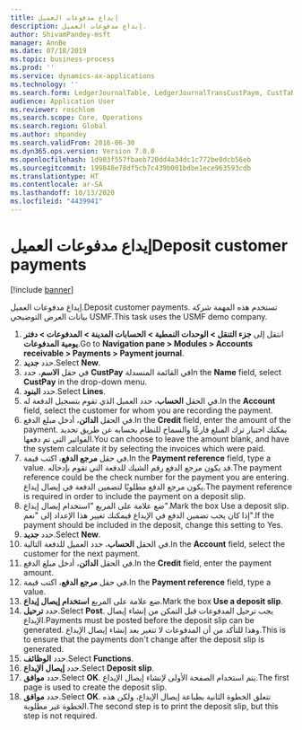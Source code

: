 ```yaml
---
title: إيداع مدفوعات العميل
description: إيداع مدفوعات العميل.
author: ShivamPandey-msft
manager: AnnBe
ms.date: 07/18/2019
ms.topic: business-process
ms.prod: ''
ms.service: dynamics-ax-applications
ms.technology: ''
ms.search.form: LedgerJournalTable, LedgerJournalTransCustPaym, CustTableLookup
audience: Application User
ms.reviewer: roschlom
ms.search.scope: Core, Operations
ms.search.region: Global
ms.author: shpandey
ms.search.validFrom: 2016-06-30
ms.dyn365.ops.version: Version 7.0.0
ms.openlocfilehash: 1d903f557fbaeb720dd4a34dc1c772be0dcb56eb
ms.sourcegitcommit: 199848e78df5cb7c439b001bdbe1ece963593cdb
ms.translationtype: HT
ms.contentlocale: ar-SA
ms.lasthandoff: 10/13/2020
ms.locfileid: "4439941"
---
```

# <a name="deposit-customer-payments"></a><span data-ttu-id="f40f4-103">إيداع مدفوعات العميل</span><span class="sxs-lookup"><span data-stu-id="f40f4-103">Deposit customer payments</span></span>

[!include [banner](../../includes/banner.md)]

<span data-ttu-id="f40f4-104">إيداع مدفوعات العميل.</span><span class="sxs-lookup"><span data-stu-id="f40f4-104">Deposit customer payments.</span></span> <span data-ttu-id="f40f4-105">تستخدم هذه المهمة شركة بيانات العرض التوضيحي USMF.</span><span class="sxs-lookup"><span data-stu-id="f40f4-105">This task uses the USMF demo company.</span></span>

1. <span data-ttu-id="f40f4-106">انتقل إلى **جزء التنقل > الوحدات النمطية > الحسابات المدينة > المدفوعات > دفتر يومية المدفوعات‬**.</span><span class="sxs-lookup"><span data-stu-id="f40f4-106">Go to **Navigation pane > Modules > Accounts receivable > Payments > Payment journal**.</span></span>
2. <span data-ttu-id="f40f4-107">حدد **جديد**.</span><span class="sxs-lookup"><span data-stu-id="f40f4-107">Select **New**.</span></span>
3. <span data-ttu-id="f40f4-108">في حقل **الاسم**، حدد‏‎ **CustPay** في القائمة المنسدلة</span><span class="sxs-lookup"><span data-stu-id="f40f4-108">In the **Name** field, select **CustPay** in the drop-down menu.</span></span>
4. <span data-ttu-id="f40f4-109">حدد **البنود**.</span><span class="sxs-lookup"><span data-stu-id="f40f4-109">Select **Lines**.</span></span>
5. <span data-ttu-id="f40f4-110">في الحقل **الحساب**، حدد العميل الذي تقوم بتسجيل الدفعة له.</span><span class="sxs-lookup"><span data-stu-id="f40f4-110">In the **Account** field, select the customer for whom you are recording the payment.</span></span>
6. <span data-ttu-id="f40f4-111">في الحقل **الدائن**، أدخل مبلغ الدفع.</span><span class="sxs-lookup"><span data-stu-id="f40f4-111">In the **Credit** field, enter the amount of the payment.</span></span> <span data-ttu-id="f40f4-112">يمكنك اختيار ترك المبلغ فارغًا والسماح للنظام بحسابه عن طريق تحديد الفواتير التي تم دفعها.</span><span class="sxs-lookup"><span data-stu-id="f40f4-112">You can choose to leave the amount blank, and have the system calculate it by selecting the invoices which were paid.</span></span>  
7. <span data-ttu-id="f40f4-113">في حقل **مرجع الدفع**، اكتب قيمة.</span><span class="sxs-lookup"><span data-stu-id="f40f4-113">In the **Payment reference** field, type a value.</span></span> <span data-ttu-id="f40f4-114">قد يكون مرجع الدفع رقم الشيك للدفعة التي تقوم بإدخاله.</span><span class="sxs-lookup"><span data-stu-id="f40f4-114">The payment reference could be the check number for the payment you are entering.</span></span> <span data-ttu-id="f40f4-115">يكون مرجع الدفع مطلوبًا لتضمين الدفعة في إيصال إيداع.</span><span class="sxs-lookup"><span data-stu-id="f40f4-115">The payment reference is required in order to include the payment on a deposit slip.</span></span>  
8. <span data-ttu-id="f40f4-116">ضع علامة على المربع "استخدام إيصال إيداع‬".</span><span class="sxs-lookup"><span data-stu-id="f40f4-116">Mark the box Use a deposit slip.</span></span> <span data-ttu-id="f40f4-117">إذا كان يجب تضمين الدفع في الإيداع فيمكنك تغيير هذا الإعداد إلى "نعم".</span><span class="sxs-lookup"><span data-stu-id="f40f4-117">If the payment should be included in the deposit, change this setting to Yes.</span></span>  
9. <span data-ttu-id="f40f4-118">حدد **جديد**.</span><span class="sxs-lookup"><span data-stu-id="f40f4-118">Select **New**.</span></span>
10. <span data-ttu-id="f40f4-119">في الحقل **الحساب**، حدد العميل للدفعة التالية.</span><span class="sxs-lookup"><span data-stu-id="f40f4-119">In the **Account** field, select the customer for the next payment.</span></span>
11. <span data-ttu-id="f40f4-120">في الحقل **الدائن**، أدخل مبلغ الدفع.</span><span class="sxs-lookup"><span data-stu-id="f40f4-120">In the **Credit** field, enter the payment amount.</span></span>
12. <span data-ttu-id="f40f4-121">في حقل **مرجع الدفع**، اكتب قيمة.</span><span class="sxs-lookup"><span data-stu-id="f40f4-121">In the **Payment reference** field, type a value.</span></span>
13. <span data-ttu-id="f40f4-122">ضع علامة على المربع **استخدام إيصال إيداع‬**.</span><span class="sxs-lookup"><span data-stu-id="f40f4-122">Mark the box **Use a deposit slip**.</span></span>
14. <span data-ttu-id="f40f4-123">حدد **ترحيل**.</span><span class="sxs-lookup"><span data-stu-id="f40f4-123">Select **Post**.</span></span> <span data-ttu-id="f40f4-124">يجب ترحيل المدفوعات قبل التمكن من إنشاء إيصال الإيداع.</span><span class="sxs-lookup"><span data-stu-id="f40f4-124">Payments must be posted before the deposit slip can be generated.</span></span> <span data-ttu-id="f40f4-125">وهذا للتأكد من أن المدفوعات لا تتغير بعد إنشاء إيصال الإيداع.</span><span class="sxs-lookup"><span data-stu-id="f40f4-125">This is to ensure that the payments don't change after the deposit slip is generated.</span></span>  
15. <span data-ttu-id="f40f4-126">حدد **الوظائف**.</span><span class="sxs-lookup"><span data-stu-id="f40f4-126">Select **Functions**.</span></span>
16. <span data-ttu-id="f40f4-127">حدد **إيصال الإيداع**.</span><span class="sxs-lookup"><span data-stu-id="f40f4-127">Select **Deposit slip**.</span></span>
17. <span data-ttu-id="f40f4-128">حدد **موافق**.</span><span class="sxs-lookup"><span data-stu-id="f40f4-128">Select **OK**.</span></span> <span data-ttu-id="f40f4-129">يتم استخدام الصفحة الأولى لإنشاء إيصال الإيداع.</span><span class="sxs-lookup"><span data-stu-id="f40f4-129">The first page is used to create the deposit slip.</span></span>  
18. <span data-ttu-id="f40f4-130">حدد **موافق**.</span><span class="sxs-lookup"><span data-stu-id="f40f4-130">Select **OK**.</span></span> <span data-ttu-id="f40f4-131">تتعلق الخطوة الثانية بطباعة إيصال الإيداع، ولكن هذه الخطوة غير مطلوبة.</span><span class="sxs-lookup"><span data-stu-id="f40f4-131">The second step is to print the deposit slip, but this step is not required.</span></span>  

